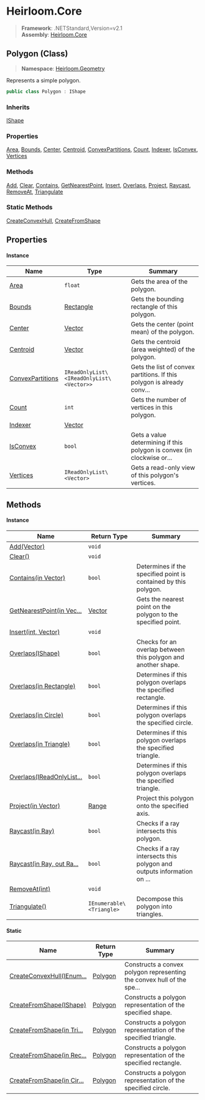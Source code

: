 # Heirloom.Core

> **Framework**: .NETStandard,Version=v2.1  
> **Assembly**: [Heirloom.Core][0]

## Polygon (Class)

> **Namespace**: [Heirloom.Geometry][0]

Represents a simple polygon.

```cs
public class Polygon : IShape
```

### Inherits

[IShape][1]

### Properties

[Area][2], [Bounds][3], [Center][4], [Centroid][5], [ConvexPartitions][6], [Count][7], [Indexer][8], [IsConvex][9], [Vertices][10]

### Methods

[Add][11], [Clear][12], [Contains][13], [GetNearestPoint][14], [Insert][15], [Overlaps][16], [Project][17], [Raycast][18], [RemoveAt][19], [Triangulate][20]

### Static Methods

[CreateConvexHull][21], [CreateFromShape][22]

## Properties

#### Instance

| Name                  | Type                                     | Summary                                                                |
|-----------------------|------------------------------------------|------------------------------------------------------------------------|
| [Area][2]             | `float`                                  | Gets the area of the polygon.                                          |
| [Bounds][3]           | [Rectangle][23]                          | Gets the bounding rectangle of this polygon.                           |
| [Center][4]           | [Vector][24]                             | Gets the center (point mean) of the polygon.                           |
| [Centroid][5]         | [Vector][24]                             | Gets the centroid (area weighted) of the polygon.                      |
| [ConvexPartitions][6] | `IReadOnlyList\<IReadOnlyList\<Vector>>` | Gets the list of convex partitions. If this polygon is already conv... |
| [Count][7]            | `int`                                    | Gets the number of vertices in this polygon.                           |
| [Indexer][8]          | [Vector][24]                             |                                                                        |
| [IsConvex][9]         | `bool`                                   | Gets a value determining if this polygon is convex (in clockwise or... |
| [Vertices][10]        | `IReadOnlyList\<Vector>`                 | Gets a read-only view of this polygon's vertices.                      |

## Methods

#### Instance

| Name                            | Return Type              | Summary                                                                |
|---------------------------------|--------------------------|------------------------------------------------------------------------|
| [Add(Vector)][11]               | `void`                   |                                                                        |
| [Clear()][12]                   | `void`                   |                                                                        |
| [Contains(in Vector)][13]       | `bool`                   | Determines if the specified point is contained by this polygon.        |
| [GetNearestPoint(in Vec...][14] | [Vector][24]             | Gets the nearest point on the polygon to the specified point.          |
| [Insert(int, Vector)][15]       | `void`                   |                                                                        |
| [Overlaps(IShape)][16]          | `bool`                   | Checks for an overlap between this polygon and another shape.          |
| [Overlaps(in Rectangle)][16]    | `bool`                   | Determines if this polygon overlaps the specified rectangle.           |
| [Overlaps(in Circle)][16]       | `bool`                   | Determines if this polygon overlaps the specified circle.              |
| [Overlaps(in Triangle)][16]     | `bool`                   | Determines if this polygon overlaps the specified triangle.            |
| [Overlaps(IReadOnlyList...][16] | `bool`                   | Determines if this polygon overlaps the specified triangle.            |
| [Project(in Vector)][17]        | [Range][25]              | Project this polygon onto the specified axis.                          |
| [Raycast(in Ray)][18]           | `bool`                   | Checks if a ray intersects this polygon.                               |
| [Raycast(in Ray, out Ra...][18] | `bool`                   | Checks if a ray intersects this polygon and outputs information on ... |
| [RemoveAt(int)][19]             | `void`                   |                                                                        |
| [Triangulate()][20]             | `IEnumerable\<Triangle>` | Decompose this polygon into triangles.                                 |

#### Static

| Name                            | Return Type   | Summary                                                                |
|---------------------------------|---------------|------------------------------------------------------------------------|
| [CreateConvexHull(IEnum...][21] | [Polygon][26] | Constructs a convex polygon representing the convex hull of the spe... |
| [CreateFromShape(IShape)][22]   | [Polygon][26] | Constructs a polygon representation of the specified shape.            |
| [CreateFromShape(in Tri...][22] | [Polygon][26] | Constructs a polygon representation of the specified triangle.         |
| [CreateFromShape(in Rec...][22] | [Polygon][26] | Constructs a polygon representation of the specified rectangle.        |
| [CreateFromShape(in Cir...][22] | [Polygon][26] | Constructs a polygon representation of the specified circle.           |

[0]: ../../Heirloom.Core.md
[1]: IShape.md
[2]: Polygon/Area.md
[3]: Polygon/Bounds.md
[4]: Polygon/Center.md
[5]: Polygon/Centroid.md
[6]: Polygon/ConvexPartitions.md
[7]: Polygon/Count.md
[8]: Polygon/Indexer.md
[9]: Polygon/IsConvex.md
[10]: Polygon/Vertices.md
[11]: Polygon/Add.md
[12]: Polygon/Clear.md
[13]: Polygon/Contains.md
[14]: Polygon/GetNearestPoint.md
[15]: Polygon/Insert.md
[16]: Polygon/Overlaps.md
[17]: Polygon/Project.md
[18]: Polygon/Raycast.md
[19]: Polygon/RemoveAt.md
[20]: Polygon/Triangulate.md
[21]: Polygon/CreateConvexHull.md
[22]: Polygon/CreateFromShape.md
[23]: ../Heirloom/Rectangle.md
[24]: ../Heirloom/Vector.md
[25]: ../Heirloom/Range.md
[26]: Polygon.md

